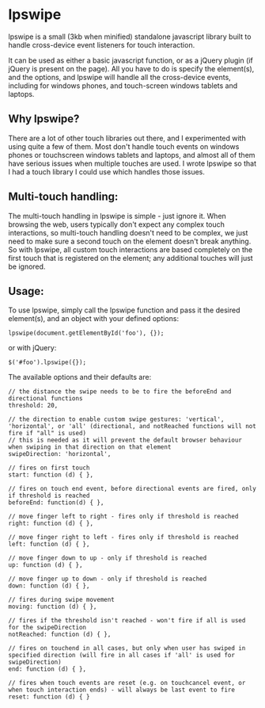 lpswipe
===========

lpswipe is a small (3kb when minified) standalone javascript library built to handle cross-device event listeners for touch interaction.

It can be used as either a basic javascript function, or as a jQuery plugin (if jQuery is present on the page). All you have to do is specify the element(s), and the options, and lpswipe will handle all the cross-device events, including for windows phones, and touch-screen windows tablets and laptops.

Why lpswipe?
-----------
There are a lot of other touch libraries out there, and I experimented with using quite a few of them. Most don't handle touch events on windows phones or touchscreen windows tablets and laptops, and almost all of them have serious issues when multiple touches are used. I wrote lpswipe so that I had a touch library I could use which handles those issues.

Multi-touch handling:
-----------
The multi-touch handling in lpswipe is simple - just ignore it. When browsing the web, users typically don't expect any complex touch interactions, so multi-touch handling doesn't need to be complex, we just need to make sure a second touch on the element doesn't break anything. So with lpswipe, all custom touch interactions are based completely on the first touch that is registered on the element; any additional touches will just be ignored.

Usage:
-----------
To use lpswipe, simply call the lpswipe function and pass it the desired element(s), and an object with your defined options:

`lpswipe(document.getElementById('foo'), {});`

or with jQuery:

`$('#foo').lpswipe({});`

The available options and their defaults are:

    // the distance the swipe needs to be to fire the beforeEnd and directional functions
    threshold: 20,

    // the direction to enable custom swipe gestures: 'vertical', 'horizontal', or 'all' (directional, and notReached functions will not fire if "all" is used)
    // this is needed as it will prevent the default browser behaviour when swiping in that direction on that element
    swipeDirection: 'horizontal',

    // fires on first touch
    start: function (d) { },

    // fires on touch end event, before directional events are fired, only if threshold is reached
    beforeEnd: function(d) { },

    // move finger left to right - fires only if threshold is reached
    right: function (d) { },

    // move finger right to left - fires only if threshold is reached
    left: function (d) { },

    // move finger down to up - only if threshold is reached
    up: function (d) { },

    // move finger up to down - only if threshold is reached
    down: function (d) { },

    // fires during swipe movement
    moving: function (d) { },

    // fires if the threshold isn't reached - won't fire if all is used for the swipeDirection
    notReached: function (d) { },

    // fires on touchend in all cases, but only when user has swiped in specified direction (will fire in all cases if 'all' is used for swipeDirection)
    end: function (d) { },

    // fires when touch events are reset (e.g. on touchcancel event, or when touch interaction ends) - will always be last event to fire
    reset: function (d) { }

